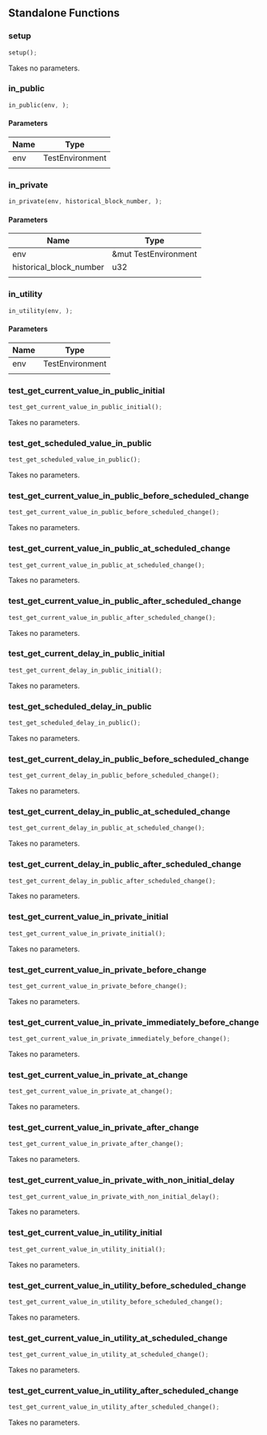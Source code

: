 ## Standalone Functions

### setup

```rust
setup();
```

Takes no parameters.

### in_public

```rust
in_public(env, );
```

#### Parameters
| Name | Type |
| --- | --- |
| env | TestEnvironment |
|  |  |

### in_private

```rust
in_private(env, historical_block_number, );
```

#### Parameters
| Name | Type |
| --- | --- |
| env | &mut TestEnvironment |
| historical_block_number | u32 |
|  |  |

### in_utility

```rust
in_utility(env, );
```

#### Parameters
| Name | Type |
| --- | --- |
| env | TestEnvironment |
|  |  |

### test_get_current_value_in_public_initial

```rust
test_get_current_value_in_public_initial();
```

Takes no parameters.

### test_get_scheduled_value_in_public

```rust
test_get_scheduled_value_in_public();
```

Takes no parameters.

### test_get_current_value_in_public_before_scheduled_change

```rust
test_get_current_value_in_public_before_scheduled_change();
```

Takes no parameters.

### test_get_current_value_in_public_at_scheduled_change

```rust
test_get_current_value_in_public_at_scheduled_change();
```

Takes no parameters.

### test_get_current_value_in_public_after_scheduled_change

```rust
test_get_current_value_in_public_after_scheduled_change();
```

Takes no parameters.

### test_get_current_delay_in_public_initial

```rust
test_get_current_delay_in_public_initial();
```

Takes no parameters.

### test_get_scheduled_delay_in_public

```rust
test_get_scheduled_delay_in_public();
```

Takes no parameters.

### test_get_current_delay_in_public_before_scheduled_change

```rust
test_get_current_delay_in_public_before_scheduled_change();
```

Takes no parameters.

### test_get_current_delay_in_public_at_scheduled_change

```rust
test_get_current_delay_in_public_at_scheduled_change();
```

Takes no parameters.

### test_get_current_delay_in_public_after_scheduled_change

```rust
test_get_current_delay_in_public_after_scheduled_change();
```

Takes no parameters.

### test_get_current_value_in_private_initial

```rust
test_get_current_value_in_private_initial();
```

Takes no parameters.

### test_get_current_value_in_private_before_change

```rust
test_get_current_value_in_private_before_change();
```

Takes no parameters.

### test_get_current_value_in_private_immediately_before_change

```rust
test_get_current_value_in_private_immediately_before_change();
```

Takes no parameters.

### test_get_current_value_in_private_at_change

```rust
test_get_current_value_in_private_at_change();
```

Takes no parameters.

### test_get_current_value_in_private_after_change

```rust
test_get_current_value_in_private_after_change();
```

Takes no parameters.

### test_get_current_value_in_private_with_non_initial_delay

```rust
test_get_current_value_in_private_with_non_initial_delay();
```

Takes no parameters.

### test_get_current_value_in_utility_initial

```rust
test_get_current_value_in_utility_initial();
```

Takes no parameters.

### test_get_current_value_in_utility_before_scheduled_change

```rust
test_get_current_value_in_utility_before_scheduled_change();
```

Takes no parameters.

### test_get_current_value_in_utility_at_scheduled_change

```rust
test_get_current_value_in_utility_at_scheduled_change();
```

Takes no parameters.

### test_get_current_value_in_utility_after_scheduled_change

```rust
test_get_current_value_in_utility_after_scheduled_change();
```

Takes no parameters.

